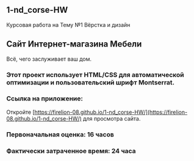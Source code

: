 ## 1-nd_corse-HW
Курсовая работа на Тему №1 Вёрстка и дизайн
## Сайт Интернет-магазина Мебели
Всё, чего заслуживает ваш дом.

### Этот проект использует HTML/CSS для автоматической оптимизации и пользовательский шрифт Montserrat.

### Ссылка на приложение:
Откройте [https://firelion-08.github.io/1-nd_corse-HW/](https://firelion-08.github.io/1-nd_corse-HW/) для просмотра сайта.

### Первоначальная оценка: 16 часов
### Фактически затраченное время: 24 часа
